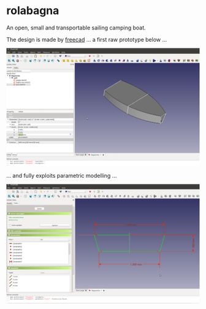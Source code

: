 # rolabagna
An open, small and transportable sailing camping boat.

The design is made by [freecad](http://www.freecadweb.org/) ... a first raw prototype below ...

![](https://github.com/andreavitaletti/rolabagna/blob/master/rolabagna.png?raw=true)

 ... and fully exploits parametric modelling ... 

![](https://github.com/andreavitaletti/rolabagna/blob/master/rolabagna1.png?raw=true)
